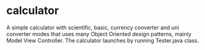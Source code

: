 # calculator
A simple calculator with scientific, basic, currency converter and uni converter modes that uses many Object Oriented design patterns, mainly Model View Controller. The calculator launches by running Tester.java class.
